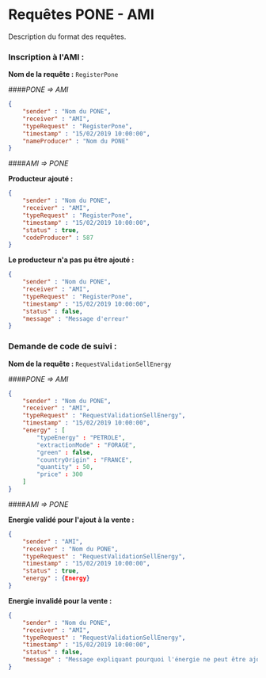 # Requêtes PONE - AMI

Description du format des requêtes.

### Inscription à l'AMI :
**Nom de la requête :** ``RegisterPone``

####*PONE => AMI*

```json
{
	"sender" : "Nom du PONE", 
	"receiver" : "AMI",
	"typeRequest" : "RegisterPone",
	"timestamp" : "15/02/2019 10:00:00",
	"nameProducer" : "Nom du PONE"
}
```

####*AMI => PONE*

**Producteur ajouté :**
```json
{
	"sender" : "Nom du PONE", 
	"receiver" : "AMI",
	"typeRequest" : "RegisterPone",
	"timestamp" : "15/02/2019 10:00:00",
	"status" : true,
	"codeProducer" : 587
}
```

**Le producteur n'a pas pu être ajouté :**
```json
{
	"sender" : "Nom du PONE", 
	"receiver" : "AMI",
	"typeRequest" : "RegisterPone",
	"timestamp" : "15/02/2019 10:00:00",
	"status" : false,
	"message" : "Message d'erreur"
}
```

### Demande de code de suivi :

**Nom de la requête :** ``RequestValidationSellEnergy``

####*PONE => AMI*

```json
{
	"sender" : "Nom du PONE", 
	"receiver" : "AMI",
	"typeRequest" : "RequestValidationSellEnergy",
	"timestamp" : "15/02/2019 10:00:00",
	"energy" : [
		"typeEnergy" : "PETROLE",
		"extractionMode" : "FORAGE",
		"green" : false,
		"countryOrigin" : "FRANCE",
		"quantity" : 50,
		"price" : 300
	]
}
```

####*AMI => PONE*

**Energie validé pour l'ajout à la vente :**

```json
{
	"sender" : "AMI", 
	"receiver" : "Nom du PONE",
	"typeRequest" : "RequestValidationSellEnergy",
	"timestamp" : "15/02/2019 10:00:00",
	"status" : true,
	"energy" : {Energy}
}
```

**Energie invalidé pour la vente :**

```json
{
	"sender" : "Nom du PONE", 
	"receiver" : "AMI",
	"typeRequest" : "RequestValidationSellEnergy",
	"timestamp" : "15/02/2019 10:00:00",
	"status" : false,
	"message" : "Message expliquant pourquoi l'énergie ne peut être ajouté à la vente"
}
```
